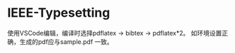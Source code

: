 # IEEE-Typesetting
使用VSCode编辑，编译时选择pdflatex -> bibtex -> pdflatex*2。
如环境设置正确，生成的pdf应与sample.pdf 一致。
